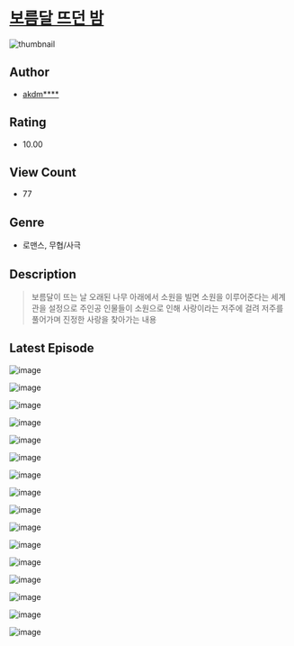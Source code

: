 # [보름달 뜨던 밤](https://comic.naver.com/bestChallenge/list?titleId=810751)
![thumbnail](https://image-comic.pstatic.net/user_contents_data/challenge_comic/2023/05/24/upload_4121416404343928121_480x623.jpeg)

## Author
- [akdm****](https://comic.naver.com/artistTitle?id=367048)

## Rating
- 10.00

## View Count
- 77

## Genre
- 로맨스, 무협/사극

## Description
> 보름달이 뜨는 날 오래된 나무 아래에서 소원을 빌면 소원을 이루어준다는 세계관을 설정으로 주인공 인물들이 소원으로 인해 사랑이라는 저주에 걸려 저주를 풀어가며 진정한 사랑을 찾아가는 내용


## Latest Episode
![image](https://image-comic.pstatic.net/user_contents_data/challenge_comic/2023/05/24/367048/upload_3689352328813753655.jpeg)

![image](https://image-comic.pstatic.net/user_contents_data/challenge_comic/2023/05/24/367048/upload_3919882524337321315.jpeg)

![image](https://image-comic.pstatic.net/user_contents_data/challenge_comic/2023/05/24/367048/upload_3834645982079301686.jpeg)

![image](https://image-comic.pstatic.net/user_contents_data/challenge_comic/2023/05/24/367048/upload_4049969937055364709.jpeg)

![image](https://image-comic.pstatic.net/user_contents_data/challenge_comic/2023/05/24/367048/upload_7233120996392449842.jpeg)

![image](https://image-comic.pstatic.net/user_contents_data/challenge_comic/2023/05/24/367048/upload_7075267410510754613.jpeg)

![image](https://image-comic.pstatic.net/user_contents_data/challenge_comic/2023/05/24/367048/upload_3690477111307744565.jpeg)

![image](https://image-comic.pstatic.net/user_contents_data/challenge_comic/2023/05/24/367048/upload_4122538804705178420.jpeg)

![image](https://image-comic.pstatic.net/user_contents_data/challenge_comic/2023/05/24/367048/upload_3617294527915713840.jpeg)

![image](https://image-comic.pstatic.net/user_contents_data/challenge_comic/2023/05/24/367048/upload_7378411541661823330.jpeg)

![image](https://image-comic.pstatic.net/user_contents_data/challenge_comic/2023/05/24/367048/upload_3689073945525630006.jpeg)

![image](https://image-comic.pstatic.net/user_contents_data/challenge_comic/2023/05/24/367048/upload_3906700470939301430.jpeg)

![image](https://image-comic.pstatic.net/user_contents_data/challenge_comic/2023/05/24/367048/upload_3977912338638595641.jpeg)

![image](https://image-comic.pstatic.net/user_contents_data/challenge_comic/2023/05/24/367048/upload_7004840384345093217.jpeg)

![image](https://image-comic.pstatic.net/user_contents_data/challenge_comic/2023/05/24/367048/upload_3703420579356107570.jpeg)

![image](https://image-comic.pstatic.net/user_contents_data/challenge_comic/2023/05/24/367048/upload_3472383490852545333.jpeg)
